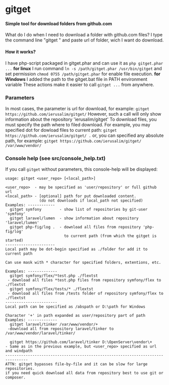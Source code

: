 # gitget
#### Simple tool for download folders from github.com
What do I do when I need to download a folder with github.com files?
I type the command line "gitget " and paste url of folder, wich I want do download.
#### How it works?
I have php-script packaged in gitget.phar and can use it as `php gitget.phar ...`
**for linux**  I run command `ln -s /path/gitget.phar /usr/bin/gitget`
and set permission  `chmod 0755 /path/gitget.phar` for enable file execution.
**for Windows** I added the path to the gitget.bat file in PATH environment variable
These actions make it easier to call `gitget ...` from anywhere.
### Parameters
In most cases, the parameter is url for download, for example:
`gitget https://github.com/ierusalim/gitget/`
However, such a call will only show information about the repository 'ierusalim/gitget'
To download files, you must specify the path where to filed download.
For example, you may specified dot for dowload files to current path:
`gitget https://github.com/ierusalim/gitget/ .`
or, you can specified any absolute path, for example:
`gitget https://github.com/ierusalim/gitget/ /var/www/vendor/`
### Console help (see src/console_help.txt)
If you call `gitget` without parameters, this console-help will be displayed:
```
usage: gitget <user_repo> [<local_path>]

<user_repo>  - may be specified as 'user/repository' or full github url
<local_path> - [optional] path for put downloaded content.
               (do not downloads if local_path not specified)
Examples: ------------
  gitget symfony        - show list of repositories by git-user 'symfony'
  gitget laravel/lumen  - show information about repository 'laravel/lumen'
  gitget php-fig/log .  - download all files from repository 'php-fig/log'
                          to current path (from which the gitget is started)
----------------------
Local path may be dot-begin specified as ./folder for add it to current path

Can use mask with * character for specified folders, extentions, etc.

Examples: -------------
  gitget symfony/flex/*test.php ./flextst
 - download all files *test.php files from repository symfony/flex to ./flextst
  gitget symfony/flex/tests/* ./flextst
 - download all files from /tests folder of repository symfony/flex to ./flextst
-----------------------
Local path can be specified as /abspath or D:\path for Windows

Character '+' in path expanded as user/repository part of path
Examples: -------------
  gitget laravel/tinker /var/www/vendor/+
 -download all from repository laravel/tinker to /var/www/vendor/laravel/tinker/

  gitget https://github.com/laravel/tinker D:\OpenServer\vendor\+
- Same as in the previous example, but <user_repo> specified as url and windpath
--------------------------------------------------------------------------------
ATTN: gitget bypasses file-by-file and it can be slow for large repositories.
if you need quick download all data from repository best to use git or composer.
```
